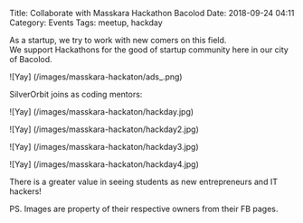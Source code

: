 Title: Collaborate with Masskara Hackathon Bacolod 
Date: 2018-09-24 04:11
Category: Events
Tags: meetup, hackday 

As a startup, we try to work with new comers on this field.  
We support Hackathons for the good of startup community here in our city of Bacolod.

![Yay] (/images/masskara-hackaton/ads_.png)


SilverOrbit joins as coding mentors: 

![Yay] (/images/masskara-hackaton/hackday.jpg)

![Yay] (/images/masskara-hackaton/hackday2.jpg)

![Yay] (/images/masskara-hackaton/hackday3.jpg)

![Yay] (/images/masskara-hackaton/hackday4.jpg)

There is a greater value in seeing students as new entrepreneurs and IT hackers!


PS. Images are property of their respective owners from their FB pages.




